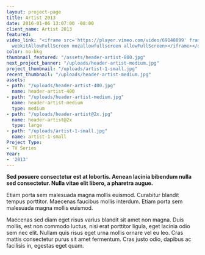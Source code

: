 ```yaml
---
layout: project-page
title: Artist 2013
date: 2016-01-06 13:07:00 -08:00
client_name: Artist 2013
featured:
video_link: "<iframe src='https://player.vimeo.com/video/69148899' frameborder='0'
  webkitAllowFullScreen mozallowfullscreen allowFullScreen></iframe></div>"
color: no-bkg
thumbnail_featured: "/assets/header-artist-800.jpg"
next_project_banner: "/uploads/header-artist-medium.jpg"
project_thumbnail: "/uploads/artist-1-small.jpg"
recent_thumbnail: "/uploads/header-artist-medium.jpg"
assets:
- path: "/uploads/header-artist-400.jpg"
  name: header-artist-400
- path: "/uploads/header-artist-medium.jpg"
  name: header-artist-medium
  type: medium
- path: "/uploads/header-artist@2x.jpg"
  name: header-artist@2x
  type: large
- path: "/uploads/artist-1-small.jpg"
  name: artist-1-small
Project Type:
- TV Series
Year:
- '2013'
---
```


**Sed posuere consectetur est at lobortis. Aenean lacinia bibendum nulla sed consectetur. Nulla vitae elit libero, a pharetra augue.**


Etiam porta sem malesuada magna mollis euismod. Curabitur blandit tempus porttitor. Maecenas faucibus mollis interdum. Etiam porta sem malesuada magna mollis euismod.

Maecenas sed diam eget risus varius blandit sit amet non magna. Duis mollis, est non commodo luctus, nisi erat porttitor ligula, eget lacinia odio sem nec elit. Nullam quis risus eget urna mollis ornare vel eu leo. Cras mattis consectetur purus sit amet fermentum. Cras justo odio, dapibus ac facilisis in, egestas eget quam.
